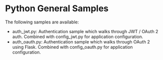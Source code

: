 # Python General Samples
The following samples are available:

  * auth_jwt.py: Authentication sample which walks through JWT / OAuth 2 auth. Combined with config_jwt.py for application configuration.
  * auth_oauth.py: Authentication sample which walks through OAuth 2 using Flask. Combined with config_oauth.py for application configuration.

